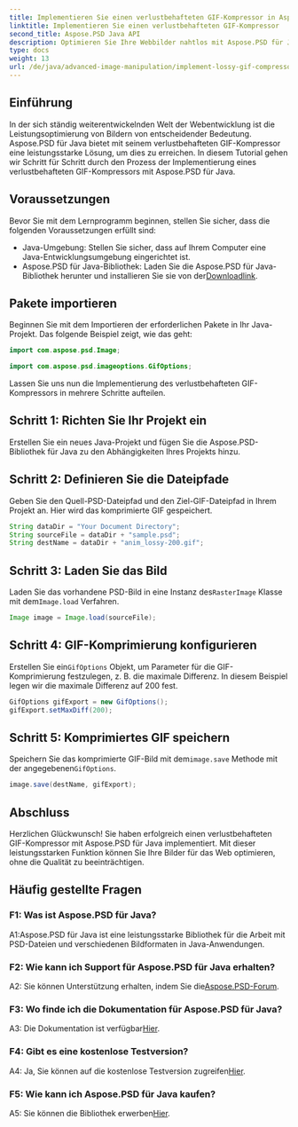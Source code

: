 ```yaml
---
title: Implementieren Sie einen verlustbehafteten GIF-Kompressor in Aspose.PSD für Java
linktitle: Implementieren Sie einen verlustbehafteten GIF-Kompressor
second_title: Aspose.PSD Java API
description: Optimieren Sie Ihre Webbilder nahtlos mit Aspose.PSD für Javas Lossy GIF Compressor. Folgen Sie unserer Schritt-für-Schritt-Anleitung für eine effiziente Implementierung.
type: docs
weight: 13
url: /de/java/advanced-image-manipulation/implement-lossy-gif-compressor/
---
```

## Einführung

In der sich ständig weiterentwickelnden Welt der Webentwicklung ist die Leistungsoptimierung von Bildern von entscheidender Bedeutung. Aspose.PSD für Java bietet mit seinem verlustbehafteten GIF-Kompressor eine leistungsstarke Lösung, um dies zu erreichen. In diesem Tutorial gehen wir Schritt für Schritt durch den Prozess der Implementierung eines verlustbehafteten GIF-Kompressors mit Aspose.PSD für Java.

## Voraussetzungen

Bevor Sie mit dem Lernprogramm beginnen, stellen Sie sicher, dass die folgenden Voraussetzungen erfüllt sind:

- Java-Umgebung: Stellen Sie sicher, dass auf Ihrem Computer eine Java-Entwicklungsumgebung eingerichtet ist.
-  Aspose.PSD für Java-Bibliothek: Laden Sie die Aspose.PSD für Java-Bibliothek herunter und installieren Sie sie von der[Downloadlink](https://releases.aspose.com/psd/java/).

## Pakete importieren

Beginnen Sie mit dem Importieren der erforderlichen Pakete in Ihr Java-Projekt. Das folgende Beispiel zeigt, wie das geht:

```java
import com.aspose.psd.Image;

import com.aspose.psd.imageoptions.GifOptions;
```

Lassen Sie uns nun die Implementierung des verlustbehafteten GIF-Kompressors in mehrere Schritte aufteilen.

## Schritt 1: Richten Sie Ihr Projekt ein

Erstellen Sie ein neues Java-Projekt und fügen Sie die Aspose.PSD-Bibliothek für Java zu den Abhängigkeiten Ihres Projekts hinzu.

## Schritt 2: Definieren Sie die Dateipfade

Geben Sie den Quell-PSD-Dateipfad und den Ziel-GIF-Dateipfad in Ihrem Projekt an. Hier wird das komprimierte GIF gespeichert.

```java
String dataDir = "Your Document Directory";
String sourceFile = dataDir + "sample.psd";
String destName = dataDir + "anim_lossy-200.gif";
```

## Schritt 3: Laden Sie das Bild

 Laden Sie das vorhandene PSD-Bild in eine Instanz des`RasterImage` Klasse mit dem`Image.load` Verfahren.

```java
Image image = Image.load(sourceFile);
```

## Schritt 4: GIF-Komprimierung konfigurieren

 Erstellen Sie ein`GifOptions` Objekt, um Parameter für die GIF-Komprimierung festzulegen, z. B. die maximale Differenz. In diesem Beispiel legen wir die maximale Differenz auf 200 fest.

```java
GifOptions gifExport = new GifOptions();
gifExport.setMaxDiff(200);
```

## Schritt 5: Komprimiertes GIF speichern

 Speichern Sie das komprimierte GIF-Bild mit dem`image.save` Methode mit der angegebenen`GifOptions`.

```java
image.save(destName, gifExport);
```

## Abschluss

Herzlichen Glückwunsch! Sie haben erfolgreich einen verlustbehafteten GIF-Kompressor mit Aspose.PSD für Java implementiert. Mit dieser leistungsstarken Funktion können Sie Ihre Bilder für das Web optimieren, ohne die Qualität zu beeinträchtigen.

## Häufig gestellte Fragen

### F1: Was ist Aspose.PSD für Java?

A1:Aspose.PSD für Java ist eine leistungsstarke Bibliothek für die Arbeit mit PSD-Dateien und verschiedenen Bildformaten in Java-Anwendungen.

### F2: Wie kann ich Support für Aspose.PSD für Java erhalten?

 A2: Sie können Unterstützung erhalten, indem Sie die[Aspose.PSD-Forum](https://forum.aspose.com/c/psd/34).

### F3: Wo finde ich die Dokumentation für Aspose.PSD für Java?

A3: Die Dokumentation ist verfügbar[Hier](https://reference.aspose.com/psd/java/).

### F4: Gibt es eine kostenlose Testversion?

 A4: Ja, Sie können auf die kostenlose Testversion zugreifen[Hier](https://releases.aspose.com/).

### F5: Wie kann ich Aspose.PSD für Java kaufen?

 A5: Sie können die Bibliothek erwerben[Hier](https://purchase.aspose.com/buy).